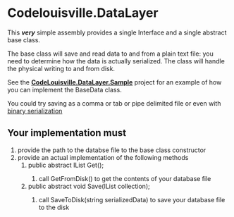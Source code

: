# Codelouisville.DataLayer
This _**very**_ simple assembly provides a single Interface and a single abstract base class.

The base class will save and read data to and from a plain text file: you need to determine how the data is actually serialized. The class will handle the physical writing to and from disk. 

See the **[CodeLouisville.DataLayer.Sample](https://github.com/kcwms/CodeLouisville.DataLayer.Sample)** project for an example of how you can implement the BaseData class.

You could try saving as a comma or tab or pipe delimited file or even with [binary serialization](https://docs.microsoft.com/en-us/dotnet/standard/serialization/basic-serialization)


## Your implementation must
1. provide the path to the databse file to the base class constructor
1. provide an actual implementation of the following methods
    1. public abstract IList<T> Get();
        1. call GetFromDisk() to get the contents of your database file 
    1. public abstract void Save(IList<T> collection);
        1. call SaveToDisk(string serializedData) to save your database file to the disk
